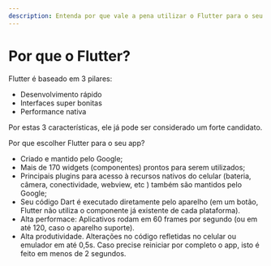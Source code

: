 ```yaml
---
description: Entenda por que vale a pena utilizar o Flutter para o seu próximo projeto.
---
```


# Por que o Flutter?

Flutter é baseado em 3 pilares:

* Desenvolvimento rápido
* Interfaces super bonitas
* Performance nativa

Por estas 3 características, ele já pode ser considerado um forte candidato.

Por que escolher Flutter para o seu app?

* Criado e mantido pelo Google;
* Mais de 170 widgets \(componentes\) prontos para serem utilizados;
* Principais plugins para acesso à recursos nativos do celular \(bateria, câmera, conectividade, webview, etc \) também são mantidos pelo Google;
* Seu código Dart é executado diretamente pelo aparelho \(em um botão, Flutter não utiliza o componente já existente de cada plataforma\). 
* Alta performace: Aplicativos rodam em 60 frames por segundo \(ou em até 120, caso o aparelho suporte\).
* Alta produtividade. Alterações no código refletidas no celular ou emulador em até 0,5s. Caso precise reiniciar por completo o app, isto é feito em menos de 2 segundos.

